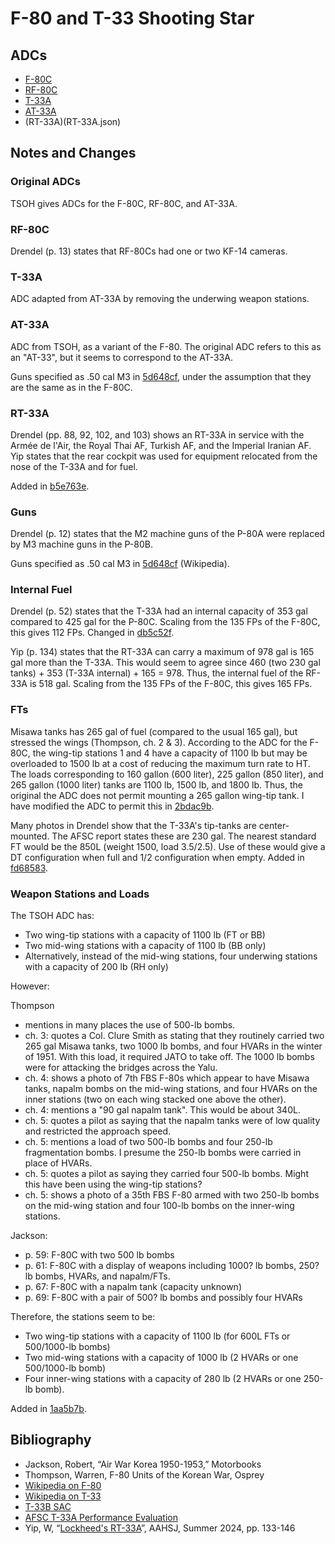 # F-80 and T-33 Shooting Star

## ADCs

- [F-80C](F-80C.json)
- [RF-80C](RF-80C.json)
- [T-33A](T-33A.json)
- [AT-33A](AT-33A.json)
- (RT-33A)(RT-33A.json)

## Notes and Changes

### Original ADCs

TSOH gives ADCs for the F-80C, RF-80C, and AT-33A.

### RF-80C

Drendel (p. 13) states that RF-80Cs had one or two KF-14 cameras.

### T-33A

ADC adapted from AT-33A by removing the underwing weapon stations.

### AT-33A

ADC from TSOH, as a variant of the F-80. The original ADC refers to this as an "AT-33", but it seems to correspond to the AT-33A.

Guns specified as .50 cal M3 in [5d648cf](https://github.com/alanwatsonforster/apxo/commit/5d648cfe184e56db52e87879456f3b8b4f05f358), under the assumption that they are the same as in the F-80C.

### RT-33A

Drendel (pp. 88, 92, 102, and 103) shows an RT-33A in service with the Armée de l'Air, the Royal Thai AF, Turkish AF, and the Imperial Iranian AF. Yip states that the rear cockpit was used for equipment relocated from the nose of the T-33A and for fuel.

Added in [b5e763e](https://github.com/alanwatsonforster/apxo/commit/b5e763e9e925c6f808ab7000c7ba832a6382bc06).

### Guns

Drendel (p. 12) states that the M2 machine guns of the P-80A were replaced by M3 machine guns in the P-80B.

Guns specified as .50 cal M3 in [5d648cf](https://github.com/alanwatsonforster/apxo/commit/5d648cfe184e56db52e87879456f3b8b4f05f358) (Wikipedia).

### Internal Fuel

Drendel (p. 52) states that the T-33A had an internal capacity of 353 gal compared to 425 gal for the P-80C. Scaling from the 135 FPs of the F-80C, this gives 112 FPs. Changed in [db5c52f](https://github.com/alanwatsonforster/apxo/commit/db5c52f564f379a3e7268709ee95afe27e91fe05).

Yip (p. 134) states that the RT-33A can carry a maximum of 978 gal is 165 gal more than the T-33A. This would seem to agree since 460 (two 230 gal tanks) + 353 (T-33A internal) + 165 = 978. Thus, the internal fuel of the RF-33A is 518 gal. Scaling from the 135 FPs of the F-80C, this gives 165 FPs.

### FTs

Misawa tanks has 265 gal of fuel (compared to the usual 165 gal), but stressed the wings (Thompson, ch. 2 & 3). According to the ADC for the F-80C, the wing-tip stations 1 and 4 have a capacity of 1100 lb but may be overloaded to 1500 lb at a cost of reducing the maximum turn rate to HT. The loads corresponding to 160 gallon (600 liter), 225 gallon (850 liter), and 265 gallon (1000 liter) tanks are 1100 lb, 1500 lb, and 1800 lb. Thus, the original the ADC does not permit mounting a 265 gallon wing-tip tank. I have modified the ADC to permit this in [2bdac9b](https://github.com/alanwatsonforster/apxo/commit/2bdac9bca63a80d6df43ce8388d179c18d7fe8f7).

Many photos in Drendel show that the T-33A's tip-tanks are center-mounted. The AFSC report states these are 230 gal. The nearest standard FT would be the 850L (weight 1500, load 3.5/2.5). Use of these would give a DT configuration when full and 1/2 configuration when empty. Added in [fd68583](https://github.com/alanwatsonforster/apxo/commit/fd68583e0eee0a82df7a9fdefb6e2201f3b2c88a).

### Weapon Stations and Loads

The TSOH ADC has:

- Two wing-tip stations with a capacity of 1100 lb (FT or BB)
- Two mid-wing stations with a capacity of 1100 lb (BB only)
- Alternatively, instead of the mid-wing stations, four underwing stations with a capacity of 200 lb (RH only)

However:

Thompson
- mentions in many places the use of 500-lb bombs.
- ch. 3: quotes a Col. Clure Smith as stating that they routinely carried two 265 gal Misawa tanks, two 1000 lb bombs, and four HVARs in the winter of 1951. With this load, it required JATO to take off. The 1000 lb bombs were for attacking the bridges across the Yalu.
- ch. 4: shows a photo of 7th FBS F-80s which appear to have Misawa tanks, napalm bombs on the mid-wing stations, and four HVARs on the inner stations (two on each wing stacked one above the other).
- ch. 4: mentions a "90 gal napalm tank". This would be about 340L.
- ch. 5: quotes a pilot as saying that the napalm tanks were of low quality and restricted the approach speed.
- ch. 5: mentions a load of two 500-lb bombs and four 250-lb fragmentation bombs. I presume the 250-lb bombs were carried in place of HVARs.
- ch. 5: quotes a pilot as saying they carried four 500-lb bombs. Might this have been using the wing-tip stations?
- ch. 5: shows a photo of a 35th FBS F-80 armed with two 250-lb bombs on the mid-wing station and four 100-lb bombs on the inner-wing stations.

Jackson:
- p. 59: F-80C with two 500 lb bombs
- p. 61: F-80C with a display of weapons including 1000? lb bombs, 250? lb bombs, HVARs, and napalm/FTs.
- p. 67: F-80C with a napalm tank (capacity unknown)
- p. 69: F-80C with a pair of 500? lb bombs and possibly four HVARs


Therefore, the stations seem to be:

- Two wing-tip stations with a capacity of 1100 lb (for 600L FTs or 500/1000-lb bombs)
- Two mid-wing stations with a capacity of 1000 lb (2 HVARs or one 500/1000-lb bomb)
- Four inner-wing stations with a capacity of 280 lb (2 HVARs or one 250-lb bomb).

Added in [1aa5b7b](https://github.com/alanwatsonforster/apxo/commit/1aa5b7bb74aa86a4094d6d2119758389c36d69a8).

## Bibliography

- Jackson, Robert, “Air War Korea 1950-1953,” Motorbooks
- Thompson, Warren, F-80 Units of the Korean War, Osprey
- [Wikipedia on F-80](https://en.wikipedia.org/wiki/Lockheed_P-80_Shooting_Star)
- [Wikipedia on T-33](https://en.wikipedia.org/wiki/Lockheed_T-33)
- [T-33B SAC](https://www.aahs-online.org/images/Navy_SAC/T-33B.pdf)
- [AFSC T-33A Performance Evaluation](https://apps.dtic.mil/sti/tr/pdf/AD0258317.pdf)
- Yip, W, “[Lockheed's RT-33A](https://www.aahs-online.org/pubs/journals/files/692133.pdf)”, AAHSJ, Summer 2024, pp. 133-146

